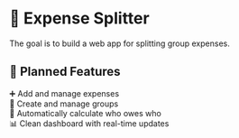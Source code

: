 # 💸 Expense Splitter
The goal is to build a web app for splitting group expenses.

## 🚀 Planned Features
➕ Add and manage expenses <br>
👥 Create and manage groups <br>
🔄 Automatically calculate who owes who <br>
📊 Clean dashboard with real-time updates <br>
